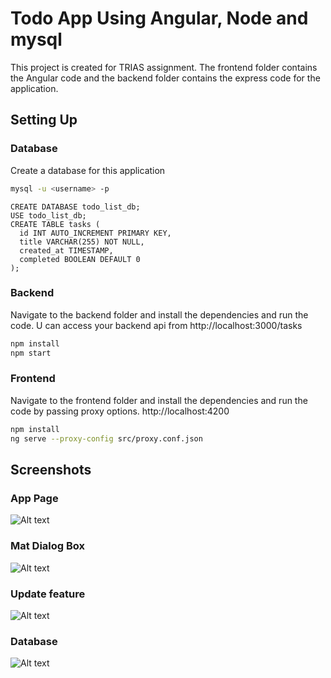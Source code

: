 # Todo App Using Angular, Node and mysql

This project is created for TRIAS assignment. The frontend folder contains the Angular code and the backend folder contains the express code for the application.

## Setting Up

### Database
Create a database for this application
```bash
mysql -u <username> -p
```

```mysql
CREATE DATABASE todo_list_db;
USE todo_list_db;
CREATE TABLE tasks (
  id INT AUTO_INCREMENT PRIMARY KEY,
  title VARCHAR(255) NOT NULL,
  created_at TIMESTAMP,
  completed BOOLEAN DEFAULT 0
);

```

### Backend

Navigate to the backend folder and install the dependencies and run the code. U can access your backend api from http://localhost:3000/tasks

```bash
npm install
npm start
```

### Frontend

Navigate to the frontend folder and install the dependencies and run the code by passing proxy options. http://localhost:4200

```bash
npm install
ng serve --proxy-config src/proxy.conf.json
```

## Screenshots

### App Page
![Alt text](screenshots/image.png)

### Mat Dialog Box
![Alt text](screenshots/image-1.png)

### Update feature

![Alt text](screenshots/image-2.png)

### Database

![Alt text](screenshots/image-3.png)